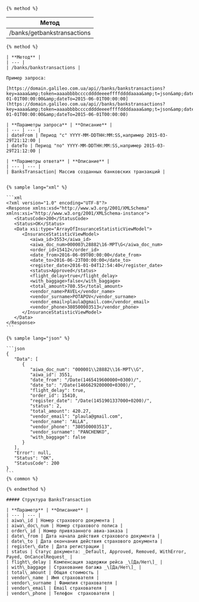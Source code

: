 ```
{% method %}
```

| **Метод** |
| --- |
| /banks/getbankstransactions |

    {% method %}

    | **Метод** |
    | --- |
    | /banks/bankstransactions |

    Пример запроса:

    [https://domain.galileo.com.ua/api//banks/bankstransactions?key=aaaa&amp;token=aaaabbbbccccddddeeeeffffddddaaaa&amp;t=json&amp;dateFrom=2015-01-01T00:00:00&amp;dateTo=2015-06-01T00:00:00](https://domain.galileo.com.ua/api//banks/bankstransactions?key=aaaa&amp;token=aaaabbbbccccddddeeeeffffddddaaaa&amp;t=json&amp;dateFrom=2015-01-01T00:00:00&amp;dateTo=2015-06-01T00:00:00)

    | **Параметры запроса** | **Описание** |
    | --- | --- |
    | dateFrom | Период "с" YYYY-MM-DDTHH:MM:SS,например 2015-03-29T21:12:00 |
    | dateTo | Период "по" YYYY-MM-DDTHH:MM:SS,например 2015-03-29T21:12:00 |

    | **Параметры ответа** | **Описание** |
    | --- | --- |
    | BanksTransaction| Массив созданных банковских транзакций |


    {% sample lang="xml" %}

    ```xml
    <?xml version="1.0" encoding="UTF-8"?>
    <Response xmlns:xsd="http://www.w3.org/2001/XMLSchema" xmlns:xsi="http://www.w3.org/2001/XMLSchema-instance">
       <StatusCode>200</StatusCode>
       <Status>OK</Status>
       <Data xsi:type="ArrayOfInsuranceStatisticViewModel">
          <InsuranceStatisticViewModel>
             <aiwa_id>3553</aiwa_id>
             <aiwa_doc_num>000003\28882\16-MPT\G</aiwa_doc_num>
             <order_id>15412</order_id>
             <date_from>2016-06-09T00:00:00</date_from>
             <date_to>2016-06-23T00:00:00</date_to>
             <register_date>2016-01-04T12:54:40</register_date>
             <status>Approved</status>
             <flight_delay>true</flight_delay>
             <with_baggage>false</with_baggage>
             <total_amount>780.55</total_amount>
             <vendor_name>PAVEL</vendor_name>
             <vendor_surname>POTAPOV</vendor_surname>
             <vendor_email>plaula@gmail.com</vendor_email>
             <vendor_phone>380500003513</vendor_phone>
          </InsuranceStatisticViewModel>
       </Data>
    </Response>
    ```

    {% sample lang="json" %}

    ```json
    {
       "Data": [
          {
             "aiwa_doc_num": "000001\\28882\\16-MPT\\G",
             "aiwa_id": 3551,
             "date_from": "/Date(1465419600000+0300)/",
             "date_to": "/Date(1466629200000+0300)/",
             "flight_delay": true,
             "order_id": 15410,
             "register_date": "/Date(1451901337000+0200)/",
             "status": 2,
             "total_amount": 420.27,
             "vendor_email": "plaula@gmail.com",
             "vendor_name": "ALLA",
             "vendor_phone": "380500003513",
             "vendor_surname": "PANCHENKO",
             "with_baggage": false
          }
       ],
       "Error": null,
       "Status": "OK",
       "StatusCode": 200
    }
    ```
    {% common %}

    {% endmethod %}

    ##### Структура BanksTransaction

    | **Параметр** | **Описание** |
    | --- | --- |
    | aiwa\_id | Номер страхового документа |
    | aiwa\_doc\_num | Номер страхового полиса |
    | order\_id | Номер привязанного авиа-заказа |
    | date\_from | Дата начала действия страхового документа |
    | date\_to | Дата окончания действия страхового документа |
    | register\_date | Дата регистрации |
    | status | Статус документа: _Default, Approved, Removed, WithError, Payed, OnCancelRequest_ |
    | flight\_delay | Компенсация задержки рейса _\[Да/Нет\]_ |
    | with\_baggage | Cтрахование багажа _\[Да/Нет\]_ |
    | total\_amount | Общая стоимость |
    | vendor\_name | Имя страхователя |
    | vendor\_surname | Фамилия страхователя |
    | vendor\_email | Email страхователя |
    | vendor\_phone | Телефон  страхователя |



